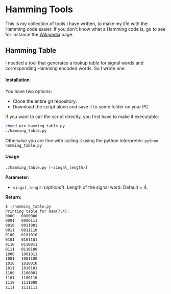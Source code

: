 Hamming Tools
=============

This is my collection of tools I have written, to make my life with the Hamming code easier. If you don't know what a Hamming code is, go to see for instance the [Wikipedia](http://en.wikipedia.org/wiki/Hamming_code) page.

Hamming Table
-------------

I needed a tool that generates a lookup table for signal words and corresponding Hamming encoded words. So I wrote one.

#### Installation
You have two options:
* Clone the entire git repository.
* Download the script alone and save it to some folder on your PC.

If you want to call the script directly, you first have to make it executable:

```bash
chmod u+x hamming_table.py
./hamming_table.py
```

Otherwise you are fine with calling it using the python interpreter: `python hamming_table.py`


#### Usage

```bash
./hamming_table.py [<singal_length>]
```

**Parameter:**

* `singal_length` (*optional*): Length of the signal word. Default = 4.

**Return:**

```bash
$ ./hamming_table.py
Printing table for Ham(7,4):
0000   0000000
0001   0000111
0010   0011001
0011   0011110
0100   0101010
0101   0101101
0110   0110011
0111   0110100
1000   1001011
1001   1001100
1010   1010010
1011   1010101
1100   1100001
1101   1100110
1110   1111000
1111   1111111
```

